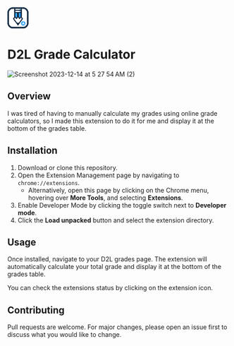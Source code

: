 <img src="images/icon48.png"/>

# D2L Grade Calculator

![Screenshot 2023-12-14 at 5 27 54 AM (2)](https://github.com/AazainKhan/d2l-grade-calculator/assets/43759637/3825f651-59b5-4492-abf2-e60391bd5cea)


## Overview

I was tired of having to manually calculate my grades using online grade calculators, so I made this extension to do it for me and display it at the bottom of the grades table.

## Installation

1. Download or clone this repository.
2. Open the Extension Management page by navigating to `chrome://extensions`.
    - Alternatively, open this page by clicking on the Chrome menu, hovering over **More Tools**, and selecting **Extensions**.
3. Enable Developer Mode by clicking the toggle switch next to **Developer mode**.
4. Click the **Load unpacked** button and select the extension directory.

## Usage

Once installed, navigate to your D2L grades page. The extension will automatically calculate your total grade and display it at the bottom of the grades table.

You can check the extensions status by clicking on the extension icon.

## Contributing

Pull requests are welcome. For major changes, please open an issue first to discuss what you would like to change.
